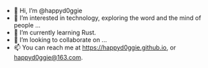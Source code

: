 - 👋 Hi, I’m @happyd0ggie
- 👀 I’m interested in technology, exploring the word and the mind of people ...
- 🌱 I’m currently learning Rust.
- 💞️ I’m looking to collaborate on ...
- 📫 You can reach me at https://happyd0ggie.github.io, or happyd0ggie@163.com.

<!---
happyd0ggie/happyd0ggie is a ✨ special ✨ repository because its `README.md` (this file) appears on your GitHub profile.
You can click the Preview link to take a look at your changes.
--->
